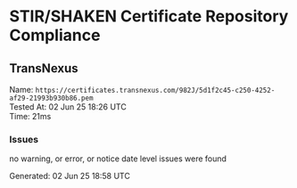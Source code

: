 # STIR/SHAKEN Certificate Repository Compliance

## TransNexus

Name: `https://certificates.transnexus.com/982J/5d1f2c45-c250-4252-af29-21993b930b86.pem`\
Tested At: 02 Jun 25 18:26 UTC\
Time: 21ms

### Issues

no warning, or error, or notice date level issues were found

Generated: 02 Jun 25 18:58 UTC